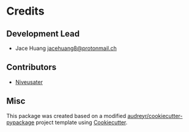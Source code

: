 # Credits

## Development Lead
* Jace Huang <jacehuang8@protonmail.ch>

## Contributors
* [Niveusater](https://github.com/Niveusater)


## Misc
This package was created based on a modified
[audreyr/cookiecutter-pypackage](https://github.com/audreyfeldroy/cookiecutter-pypackage)
project template using [Cookiecutter](https://github.com/cookiecutter/cookiecutter).
